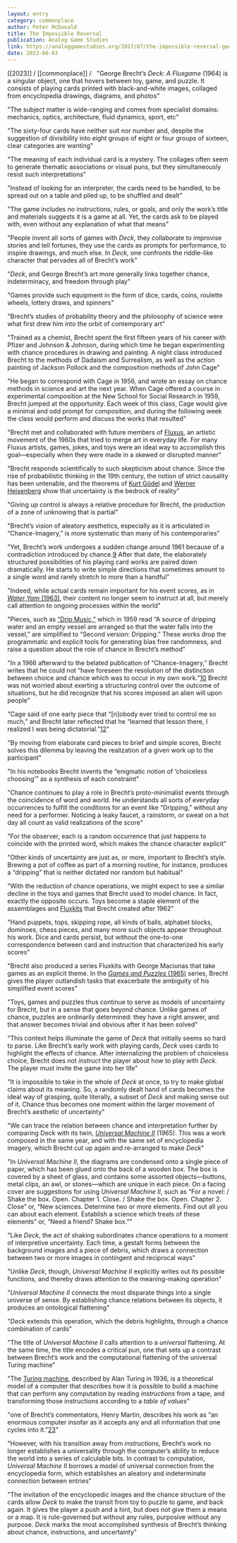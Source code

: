 ```yaml
---
layout: entry
category: commonplace
author: Peter McDonald
title: The Impossible Reversal
publication: Analog Game Studies
link: https://analoggamestudies.org/2017/07/the-impossible-reversal-george-brechts-playfulness-in-deck-a-fluxgame/
date: 2023-06-03
---
```


[[2023]] / [[commonplace]] / 
 
"George Brecht’s *Deck: A Fluxgame* (1964) is a singular object, one that hovers between toy, game, and puzzle. It consists of playing cards printed with black-and-white images, collaged from encyclopedia drawings, diagrams, and photos"

"The subject matter is wide-ranging and comes from specialist domains: mechanics, optics, architecture, fluid dynamics, sport, etc"

"The sixty-four cards have neither suit nor number and, despite the suggestion of divisibility into eight groups of eight or four groups of sixteen, clear categories are wanting"

"The meaning of each individual card is a mystery. The collages often seem to generate thematic associations or visual puns, but they simultaneously resist such interpretations"

"Instead of looking for an interpreter, the cards need to be handled, to be spread out on a table and piled up, to be shuffled and dealt"

"The game includes no instructions, rules, or goals, and only the work’s title and materials suggests it is a game at all. Yet, the cards ask to be played with, even without any explanation of what that means"

"People invent all sorts of games with *Deck*, they collaborate to improvise stories and tell fortunes, they use the cards as prompts for performance, to inspire drawings, and much else. In *Deck,* one confronts the riddle-like character that pervades all of Brecht’s work"

"*Deck*, and George Brecht’s art more generally links together chance, indeterminacy, and freedom through play"

"Games provide such equipment in the form of dice, cards, coins, roulette wheels, lottery draws, and spinners"

"Brecht’s studies of probability theory and the philosophy of science were what first drew him into the orbit of contemporary art"

"Trained as a chemist, Brecht spent the first fifteen years of his career with Pfizer and Johnson & Johnson, during which time he began experimenting with chance procedures in drawing and painting. A night class introduced Brecht to the methods of Dadaism and Surrealism, as well as the action painting of Jackson Pollock and the composition methods of John Cage"

"He began to correspond with Cage in 1956, and wrote an essay on chance methods in science and art the next year. When Cage offered a course in experimental composition at the New School for Social Research in 1959, Brecht jumped at the opportunity. Each week of this class, Cage would give a minimal and odd prompt for composition, and during the following week the class would perform and discuss the works that resulted"

"Brecht met and collaborated with future members of [Fluxus](https://en.wikipedia.org/wiki/Fluxus), an artistic movement of the 1960s that tried to merge art in everyday life. For many Fluxus artists, games, jokes, and toys were an ideal way to accomplish this goal—especially when they were made in a skewed or disrupted manner"

"Brecht responds scientifically to such skepticism about chance. Since the rise of probabilistic thinking in the 19th century, the notion of strict causality has been untenable, and the theorems of [Kurt Gödel](https://en.wikipedia.org/wiki/Gödel%27s_incompleteness_theorems) and [Werner Heisenberg](https://en.wikipedia.org/wiki/Uncertainty_principle) show that uncertainty is the bedrock of reality"

"Giving up control is always a relative procedure for Brecht, the production of a zone of unknowing that is partial"

"Brecht’s vision of aleatory aesthetics, especially as it is articulated in “Chance-Imagery,” is more systematic than many of his contemporaries"

"Yet, Brecht’s work undergoes a sudden change around 1961 because of a contradiction introduced by chance.[9](https://analoggamestudies.org/2017/07/the-impossible-reversal-george-brechts-playfulness-in-deck-a-fluxgame/#note-9) After that date, the elaborately structured possibilities of his playing card works are paired down dramatically. He starts to write simple directions that sometimes amount to a single word and rarely stretch to more than a handful"

"Indeed, while actual cards remain important for his event scores, as in [*Water Yam* (1963)](https://www.moma.org/collection/works/126322), their content no longer seem to instruct at all, but merely call attention to ongoing processes within the world"

"Pieces, such as [“Drip Music,”](https://www.youtube.com/watch?v=oGIlPBgUg9U) which in 1959 read “A source of dripping water and an empty vessel are arranged so that the water falls into the vessel,” are simplified to “Second version: Dripping.” These works drop the programmatic and explicit tools for generating bias free randomness, and raise a question about the role of chance in Brecht’s method"

"In a 1966 afterward to the belated publication of “Chance-Imagery,” Brecht writes that he could not “have foreseen the resolution of the distinction between choice and chance which was to occur in my own work.”[10](https://analoggamestudies.org/2017/07/the-impossible-reversal-george-brechts-playfulness-in-deck-a-fluxgame/#note-10) Brecht was not worried about exerting a structuring control over the outcome of situations, but he did recognize that his scores imposed an alien will upon people"

"Cage said of one early piece that “[n]obody ever tried to control me so much,” and Brecht later reflected that he “learned that lesson there, I realized I was being dictatorial.”[12](https://analoggamestudies.org/2017/07/the-impossible-reversal-george-brechts-playfulness-in-deck-a-fluxgame/#note-12)"

"By moving from elaborate card pieces to brief and simple scores, Brecht solves this dilemma by leaving the realization of a given work up to the participant"

"In his notebooks Brecht invents the “enigmatic notion of ‘choiceless choosing’” as a synthesis of each constraint"

"Chance continues to play a role in Brecht’s proto-minimalist events through the coincidence of word and world. He understands all sorts of everyday occurrences to fulfill the conditions for an event like “Dripping,” without any need for a performer. Noticing a leaky faucet, a rainstorm, or sweat on a hot day all count as valid realizations of the score"

"For the observer, each is a random occurrence that just happens to coincide with the printed word, which makes the chance character explicit"

"Other kinds of uncertainty are just as, or more, important to Brecht’s style. Brewing a pot of coffee as part of a morning routine, for instance, produces a “dripping” that is neither dictated nor random but habitual"

"With the reduction of chance operations, we might expect to see a similar decline in the toys and games that Brecht used to model chance. In fact, exactly the opposite occurs. Toys become a staple element of the assemblages and [Fluxkits](https://www.moma.org/interactives/exhibitions/2011/fluxus_editions/category_works/fluxkit/) that Brecht created after 1962"

"Hand puppets, tops, skipping rope, all kinds of balls, alphabet blocks, dominoes, chess pieces, and many more such objects appear throughout his work. Dice and cards persist, but without the one-to-one correspondence between card and instruction that characterized his early scores"

"Brecht also produced a series Fluxkits with George Maciunas that take games as an explicit theme. In the [*Games and Puzzles* (1965)](https://thestudio.uiowa.edu/fluxus/categories/game) series, Brecht gives the player outlandish tasks that exacerbate the ambiguity of his simplified event scores"

"Toys, games and puzzles thus continue to serve as models of uncertainty for Brecht, but in a sense that goes beyond chance. Unlike games of chance, puzzles are ordinarily determined: they have a right answer, and that answer becomes trivial and obvious after it has been solved"

"This context helps illuminate the game of *Deck* that initially seems so hard to parse. Like Brecht’s early work with playing cards, *Deck* uses cards to highlight the effects of chance. After internalizing the problem of choiceless choice, Brecht does not *instruct* the player about how to play with *Deck.* The player must invite the game into her life"

"It is impossible to take in the whole of *Deck* at once, to try to make global claims about its meaning. So, a randomly dealt hand of cards becomes the ideal way of grasping, quite literally, a subset of *Deck* and making sense out of it. Chance thus becomes one moment within the larger movement of Brecht’s aesthetic of uncertainty"

"We can trace the relation between chance and interpretation further by comparing Deck with its twin, [*Universal Machine II*](https://www.moma.org/collection/works/131777) (1965). This was a work composed in the same year, and with the same set of encyclopedia imagery, which Brecht cut up again and re-arranged to make *Deck*"

"In *Universal Machine II*, the diagrams are condensed onto a single piece of paper, which has been glued onto the back of a wooden box. The box is covered by a sheet of glass, and contains some assorted objects—buttons, metal clips, an awl, or stones—which are unique in each piece. On a facing cover are suggestions for using *Universal Machine II*, such as “For a novel: / Shake the box. Open. Chapter 1. Close. / Shake the box. Open. Chapter 2. Close” or, “New sciences. Determine two or more elements. Find out all you can about each element. Establish a science which treats of these elements” or, “Need a friend? Shake box.”"

"Like *Deck*, the act of shaking subordinates chance operations to a moment of interpretive uncertainty. Each time, a gestalt forms between the background images and a piece of debris, which draws a connection between two or more images in contingent and reciprocal ways"

"Unlike *Deck*, though, *Universal Machine II* explicitly writes out its possible functions, and thereby draws attention to the meaning-making operation"

"*Universal Machine II* connects the most disparate things into a single universe of sense. By establishing chance relations between its objects, it produces an ontological flattening"

"*Deck* extends this operation, which the debris highlights, through a chance combination of cards"

"The title of *Universal Machine II* calls attention to a *universal* flattening. At the same time, the title encodes a critical pun, one that sets up a contrast between Brecht’s work and the computational flattening of the universal Turing machine"

"The [Turing machine](https://en.wikipedia.org/wiki/Turing_machine), described by Alan Turing in 1936, is a theoretical model of a computer that describes how it is possible to build a machine that can perform any computation by reading *instructions* from a tape, and transforming those instructions according to a *table of values*"

"one of Brecht’s commentators, Henry Martin, describes his work as “an enormous computer insofar as it accepts any and all information that one cycles into it.”[23](https://analoggamestudies.org/2017/07/the-impossible-reversal-george-brechts-playfulness-in-deck-a-fluxgame/#note-23)"

"However, with his transition away from *instructions*, Brecht’s work no longer establishes a universality through the computer’s ability to reduce the world into a series of calculable bits. In contrast to computation, *Universal Machine II* borrows a model of universal connection from the encyclopedia form, which establishes an aleatory and indeterminate connection between entries"

"The invitation of the encyclopedic images and the chance structure of the cards allow *Deck* to make the transit from toy to puzzle to game, and back again. It gives the player a push and a hint, but does not give them a means or a map. It is rule-governed but without any rules, purposive without any purpose. *Deck* marks the most accomplished synthesis of Brecht’s thinking about chance, instructions, and uncertainty"
